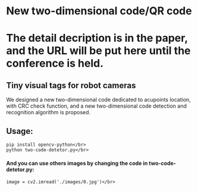 # New two-dimensional code/QR code 

# The detail decription is in the paper, and the URL will be put here until the conference is held.

## Tiny visual tags for  robot cameras
We designed a new two-dimensional code dedicated to acupoints location, with CRC check function, and a new two-dimensional code detection and recognition algorithm is proposed.</br>

## Usage:
    pip install opencv-python</br>
    python two-code-detetor.py</br>
#### And you can use others images by changing the code in two-code-detetor.py:</br> 
    image = cv2.imread('./images/0.jpg')</br>



